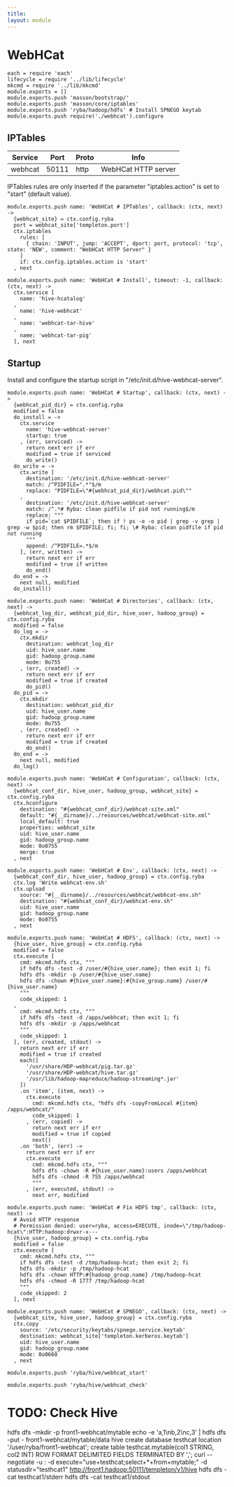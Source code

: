 ```yaml
---
title: 
layout: module
---
```


# WebHCat

    each = require 'each'
    lifecycle = require '../lib/lifecycle'
    mkcmd = require '../lib/mkcmd'
    module.exports = []
    module.exports.push 'masson/bootstrap/'
    module.exports.push 'masson/core/iptables'
    module.exports.push 'ryba/hadoop/hdfs' # Install SPNEGO keytab
    module.exports.push require('./webhcat').configure

## IPTables

| Service | Port  | Proto | Info                |
|---------|-------|-------|---------------------|
| webhcat | 50111 | http  | WebHCat HTTP server |

IPTables rules are only inserted if the parameter "iptables.action" is set to 
"start" (default value).

    module.exports.push name: 'WebHCat # IPTables', callback: (ctx, next) ->
      {webhcat_site} = ctx.config.ryba
      port = webhcat_site['templeton.port']
      ctx.iptables
        rules: [
          { chain: 'INPUT', jump: 'ACCEPT', dport: port, protocol: 'tcp', state: 'NEW', comment: "WebHCat HTTP Server" }
        ]
        if: ctx.config.iptables.action is 'start'
      , next

    module.exports.push name: 'WebHCat # Install', timeout: -1, callback: (ctx, next) ->
      ctx.service [
        name: 'hive-hcatalog'
      ,
        name: 'hive-webhcat'
      ,
        name: 'webhcat-tar-hive'
      ,
        name: 'webhcat-tar-pig'
      ], next

## Startup

Install and configure the startup script in "/etc/init.d/hive-webhcat-server".

    module.exports.push name: 'WebHCat # Startup', callback: (ctx, next) ->
      {webhcat_pid_dir} = ctx.config.ryba
      modified = false
      do_install = ->
        ctx.service
          name: 'hive-webhcat-server'
          startup: true
        , (err, serviced) ->
          return next err if err
          modified = true if serviced
          do_write()
      do_write = ->
        ctx.write [
          destination: '/etc/init.d/hive-webhcat-server'
          match: /^PIDFILE=".*"$/m
          replace: "PIDFILE=\"#{webhcat_pid_dir}/webhcat.pid\""
        ,
          destination: '/etc/init.d/hive-webhcat-server'
          match: /^.*# Ryba: clean pidfile if pid not running$/m
          replace: """
          if pid=`cat $PIDFILE`; then if ! ps -e -o pid | grep -v grep | grep -w $pid; then rm $PIDFILE; fi; fi; \# Ryba: clean pidfile if pid not running
          """
          append: /^PIDFILE=.*$/m
        ], (err, written) ->
          return next err if err
          modified = true if written
          do_end()
      do_end = ->
        next null, modified
      do_install()

    module.exports.push name: 'WebHCat # Directories', callback: (ctx, next) ->
      {webhcat_log_dir, webhcat_pid_dir, hive_user, hadoop_group} = ctx.config.ryba
      modified = false
      do_log = ->
        ctx.mkdir
          destination: webhcat_log_dir
          uid: hive_user.name
          gid: hadoop_group.name
          mode: 0o755
        , (err, created) ->
          return next err if err
          modified = true if created
          do_pid()
      do_pid = ->
        ctx.mkdir
          destination: webhcat_pid_dir
          uid: hive_user.name
          gid: hadoop_group.name
          mode: 0o755
        , (err, created) ->
          return next err if err
          modified = true if created
          do_end()
      do_end = ->
        next null, modified
      do_log()

    module.exports.push name: 'WebHCat # Configuration', callback: (ctx, next) ->
      {webhcat_conf_dir, hive_user, hadoop_group, webhcat_site} = ctx.config.ryba
      ctx.hconfigure
        destination: "#{webhcat_conf_dir}/webhcat-site.xml"
        default: "#{__dirname}/../resources/webhcat/webhcat-site.xml"
        local_default: true
        properties: webhcat_site
        uid: hive_user.name
        gid: hadoop_group.name
        mode: 0o0755
        merge: true
      , next

    module.exports.push name: 'WebHCat # Env', callback: (ctx, next) ->
      {webhcat_conf_dir, hive_user, hadoop_group} = ctx.config.ryba
      ctx.log 'Write webhcat-env.sh'
      ctx.upload
        source: "#{__dirname}/../resources/webhcat/webhcat-env.sh"
        destination: "#{webhcat_conf_dir}/webhcat-env.sh"
        uid: hive_user.name
        gid: hadoop_group.name
        mode: 0o0755
      , next

    module.exports.push name: 'WebHCat # HDFS', callback: (ctx, next) ->
      {hive_user, hive_group} = ctx.config.ryba
      modified = false
      ctx.execute [
        cmd: mkcmd.hdfs ctx, """
        if hdfs dfs -test -d /user/#{hive_user.name}; then exit 1; fi
        hdfs dfs -mkdir -p /user/#{hive_user.name}
        hdfs dfs -chown #{hive_user.name}:#{hive_group.name} /user/#{hive_user.name}
        """
        code_skipped: 1
      ,
        cmd: mkcmd.hdfs ctx, """
        if hdfs dfs -test -d /apps/webhcat; then exit 1; fi
        hdfs dfs -mkdir -p /apps/webhcat
        """
        code_skipped: 1
      ], (err, created, stdout) ->
        return next err if err
        modified = true if created
        each([
          '/usr/share/HDP-webhcat/pig.tar.gz'
          '/usr/share/HDP-webhcat/hive.tar.gz'
          '/usr/lib/hadoop-mapreduce/hadoop-streaming*.jar'
        ])
        .on 'item', (item, next) ->
          ctx.execute
            cmd: mkcmd.hdfs ctx, "hdfs dfs -copyFromLocal #{item} /apps/webhcat/"
            code_skipped: 1
          , (err, copied) ->
            return next err if err
            modified = true if copied
            next()
        .on 'both', (err) ->
          return next err if err
          ctx.execute
            cmd: mkcmd.hdfs ctx, """
            hdfs dfs -chown -R #{hive_user.name}:users /apps/webhcat
            hdfs dfs -chmod -R 755 /apps/webhcat
            """
          , (err, executed, stdout) ->
            next err, modified

    module.exports.push name: 'WebHCat # Fix HDFS tmp', callback: (ctx, next) ->
      # Avoid HTTP response
      # Permission denied: user=ryba, access=EXECUTE, inode=\"/tmp/hadoop-hcat\":HTTP:hadoop:drwxr-x---
      {hive_user, hadoop_group} = ctx.config.ryba
      modified = false
      ctx.execute [
        cmd: mkcmd.hdfs ctx, """
        if hdfs dfs -test -d /tmp/hadoop-hcat; then exit 2; fi
        hdfs dfs -mkdir -p /tmp/hadoop-hcat
        hdfs dfs -chown HTTP:#{hadoop_group.name} /tmp/hadoop-hcat
        hdfs dfs -chmod -R 1777 /tmp/hadoop-hcat
        """
        code_skipped: 2
      ], next

    module.exports.push name: 'WebHCat # SPNEGO', callback: (ctx, next) ->
      {webhcat_site, hive_user, hadoop_group} = ctx.config.ryba
      ctx.copy
        source: '/etc/security/keytabs/spnego.service.keytab'
        destination: webhcat_site['templeton.kerberos.keytab']
        uid: hive_user.name
        gid: hadoop_group.name
        mode: 0o0660
      , next

    module.exports.push 'ryba/hive/webhcat_start'

    module.exports.push 'ryba/hive/webhcat_check'


# TODO: Check Hive

hdfs dfs -mkdir -p front1-webhcat/mytable
echo -e 'a,1\nb,2\nc,3' | hdfs dfs -put - front1-webhcat/mytable/data
hive
  create database testhcat location '/user/ryba/front1-webhcat';
  create table testhcat.mytable(col1 STRING, col2 INT) ROW FORMAT DELIMITED FIELDS TERMINATED BY ',';
curl --negotiate -u : -d execute="use+testhcat;select+*+from+mytable;" -d statusdir="testhcat1" http://front1.hadoop:50111/templeton/v1/hive
hdfs dfs -cat testhcat1/stderr
hdfs dfs -cat testhcat1/stdout






